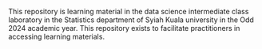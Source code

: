This repository is learning material in the data science intermediate class laboratory in the Statistics department of Syiah Kuala university in the Odd 2024 academic year. This repository exists to facilitate practitioners in accessing learning materials.
